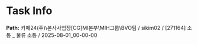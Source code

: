 # Task Info

**Path:** 카페24(주)\본사사업장\[CG]MI본부\MIH그룹\BVO팀 / sikim02 / [271164] 소통 _ 물류 소통 / 2025-08-01_00-00-00


